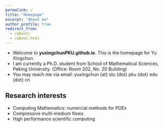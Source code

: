 ```yaml
---
permalink: /
title: "Homepage"
excerpt: "About me"
author_profile: true
redirect_from: 
  - /about/
  - /about.html
---
```


* Welcome to **yuxingchunPKU.github.io**. This is the homepage for Yu Xingchun.
* I am currently a Ph.D. student from School of Mathematical Sciences, Peking University. (Office: Room 202, No. 20 Building)
* You may reach me via email: yuxingchun {at} stu {dot} pku {dot} edu {dot} cn

## Research interests

* Computing Mathematics: numercial methods for PDEs
* Compressive multi-medium flows
* High performance scientific computing